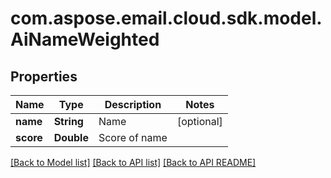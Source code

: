 
# com.aspose.email.cloud.sdk.model.AiNameWeighted

## Properties
Name | Type | Description | Notes
------------ | ------------- | ------------- | -------------
**name** | **String** | Name              |  [optional]
**score** | **Double** | Score of name              | 


[[Back to Model list]](README.md#documentation-for-models) [[Back to API list]](README.md#documentation-for-api-endpoints) [[Back to API README]](README.md)

